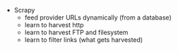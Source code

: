 - Scrapy
    - feed provider URLs dynamically (from a database)
    - learn to harvest http
    - learn to harvest FTP and filesystem
    - learn to filter links (what gets harvested)
